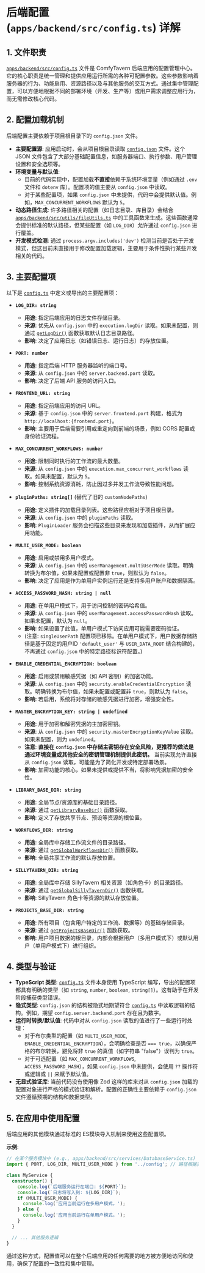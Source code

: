# 后端配置 (`apps/backend/src/config.ts`) 详解

## 1. 文件职责

[`apps/backend/src/config.ts`](../../../../apps/backend/src/config.ts:1) 文件是 ComfyTavern 后端应用的配置管理中心。它的核心职责是统一管理和提供应用运行所需的各种可配置参数。这些参数影响着服务器的行为、功能启用、资源路径以及与其他服务的交互方式。通过集中管理配置，可以方便地根据不同的部署环境（开发、生产等）或用户需求调整应用行为，而无需修改核心代码。

## 2. 配置加载机制

后端配置主要依赖于项目根目录下的 `config.json` 文件。

*   **主要配置源**: 应用启动时，会从项目根目录读取 [`config.json`](../../../../config.json:1) 文件。这个 JSON 文件包含了大部分基础配置信息，如服务器端口、执行参数、用户管理设置和安全选项等。
*   **环境变量与默认值**:
    *   目前的代码实现中，配置加载**不直接**依赖于系统环境变量（例如通过 `.env` 文件和 `dotenv` 库）。配置项的值主要从 `config.json` 中读取。
    *   对于某些配置项，如果 `config.json` 中未提供，代码中会提供默认值。例如，`MAX_CONCURRENT_WORKFLOWS` 默认为 `5`。
*   **动态路径生成**: 许多路径相关的配置（如日志目录、库目录）会结合 [`apps/backend/src/utils/fileUtils.ts`](../../../../apps/backend/src/utils/fileUtils.ts:1) 中的工具函数来生成。这些函数通常会提供标准的默认路径，但某些配置（如 `LOG_DIR`）允许通过 `config.json` 进行覆盖。
*   **开发模式检测**: 通过 `process.argv.includes('dev')` 检测当前是否处于开发模式，但这目前未直接用于修改配置加载逻辑，主要用于条件性执行某些开发相关的代码。

## 3. 主要配置项

以下是 [`config.ts`](../../../../apps/backend/src/config.ts:1) 中定义或导出的主要配置项：

*   **`LOG_DIR: string`**
    *   **用途**: 指定后端应用的日志文件存储目录。
    *   **来源**: 优先从 `config.json` 中的 `execution.logDir` 读取。如果未配置，则通过 [`getLogDir()`](../../../../apps/backend/src/utils/fileUtils.ts:3) 函数获取默认日志目录路径。
    *   **影响**: 决定了应用日志（如错误日志、运行日志）的存放位置。

*   **`PORT: number`**
    *   **用途**: 指定后端 HTTP 服务器监听的端口号。
    *   **来源**: 从 `config.json` 中的 `server.backend.port` 读取。
    *   **影响**: 决定了后端 API 服务的访问入口。

*   **`FRONTEND_URL: string`**
    *   **用途**: 指定前端应用的访问 URL。
    *   **来源**: 基于 `config.json` 中的 `server.frontend.port` 构建，格式为 `http://localhost:{frontend.port}`。
    *   **影响**: 主要用于后端需要引用或重定向到前端的场景，例如 CORS 配置或身份验证流程。

*   **`MAX_CONCURRENT_WORKFLOWS: number`**
    *   **用途**: 限制同时执行的工作流的最大数量。
    *   **来源**: 从 `config.json` 中的 `execution.max_concurrent_workflows` 读取。如果未配置，默认为 `5`。
    *   **影响**: 控制系统资源消耗，防止因过多并发工作流导致性能问题。

*   **`pluginPaths: string[]`** (替代了旧的 `customNodePaths`)
    *   **用途**: 定义插件的加载目录列表。这些路径应相对于项目根目录。
    *   **来源**: 从 `config.json` 中的 `pluginPaths` 读取。
    *   **影响**: `PluginLoader` 服务会扫描这些目录来发现和加载插件，从而扩展应用功能。

*   **`MULTI_USER_MODE: boolean`**
    *   **用途**: 启用或禁用多用户模式。
    *   **来源**: 从 `config.json` 中的 `userManagement.multiUserMode` 读取。明确转换为布尔值，如果未配置或配置非 `true`，则默认为 `false`。
    *   **影响**: 决定了应用是作为单用户实例运行还是支持多用户账户和数据隔离。

*   **`ACCESS_PASSWORD_HASH: string | null`**
    *   **用途**: 在单用户模式下，用于访问控制的密码哈希值。
    *   **来源**: 从 `config.json` 中的 `userManagement.accessPasswordHash` 读取。如果未配置，默认为 `null`。
    *   **影响**: 如果设置了此值，单用户模式下访问应用可能需要密码验证。
    *   (注意: `singleUserPath` 配置项已移除。在单用户模式下，用户数据存储路径是基于固定的用户ID `'default_user'` 与 `USER_DATA_ROOT` 结合构建的，不再通过 `config.json` 中的特定路径标识符配置。)

*   **`ENABLE_CREDENTIAL_ENCRYPTION: boolean`**
    *   **用途**: 启用或禁用敏感凭据（如 API 密钥）的加密功能。
    *   **来源**: 从 `config.json` 中的 `security.enableCredentialEncryption` 读取。明确转换为布尔值，如果未配置或配置非 `true`，则默认为 `false`。
    *   **影响**: 若启用，系统将对存储的敏感凭据进行加密，增强安全性。

*   **`MASTER_ENCRYPTION_KEY: string | undefined`**
    *   **用途**: 用于加密和解密凭据的主加密密钥。
    *   **来源**: 从 `config.json` 中的 `security.masterEncryptionKeyValue` 读取。如果未配置，则为 `undefined`。
    *   **注意**: **直接在 `config.json` 中存储主密钥存在安全风险，更推荐的做法是通过环境变量或其他安全的密钥管理机制提供此密钥。** 当前实现允许直接从 `config.json` 读取，可能是为了简化开发或特定部署场景。
    *   **影响**: 加密功能的核心，如果未提供或提供不当，将影响凭据加密的安全性。

*   **`LIBRARY_BASE_DIR: string`**
    *   **用途**: 全局节点/资源库的基础目录路径。
    *   **来源**: 通过 [`getLibraryBaseDir()`](../../../../apps/backend/src/utils/fileUtils.ts:4) 函数获取。
    *   **影响**: 定义了存放共享节点、预设等资源的根位置。

*   **`WORKFLOWS_DIR: string`**
    *   **用途**: 全局库中存储工作流文件的目录路径。
    *   **来源**: 通过 [`getGlobalWorkflowsDir()`](../../../../apps/backend/src/utils/fileUtils.ts:5) 函数获取。
    *   **影响**: 全局共享工作流的默认存放位置。

*   **`SILLYTAVERN_DIR: string`**
    *   **用途**: 全局库中存储 SillyTavern 相关资源（如角色卡）的目录路径。
    *   **来源**: 通过 [`getGlobalSillyTavernDir()`](../../../../apps/backend/src/utils/fileUtils.ts:6) 函数获取。
    *   **影响**: SillyTavern 角色卡等资源的默认存放位置。

*   **`PROJECTS_BASE_DIR: string`**
    *   **用途**: 所有项目（包含用户特定的工作流、数据等）的基础存储目录。
    *   **来源**: 通过 [`getProjectsBaseDir()`](../../../../apps/backend/src/utils/fileUtils.ts:7) 函数获取。
    *   **影响**: 用户项目数据的根目录，内部会根据用户（多用户模式下）或默认用户（单用户模式下）进行组织。

## 4. 类型与验证

*   **TypeScript 类型**: [`config.ts`](../../../../apps/backend/src/config.ts:1) 文件本身使用 TypeScript 编写，导出的配置项都具有明确的类型（如 `string`, `number`, `boolean`, `string[]`）。这有助于在开发阶段捕获类型错误。
*   **隐式类型**: `config.json` 的结构被隐式地期望符合 [`config.ts`](../../../../apps/backend/src/config.ts:1) 中读取逻辑的结构。例如，期望 `config.server.backend.port` 存在且为数字。
*   **运行时转换/默认值**: 代码中对从 `config.json` 读取的值进行了一些运行时处理：
    *   对于布尔类型的配置（如 `MULTI_USER_MODE`, `ENABLE_CREDENTIAL_ENCRYPTION`），会明确检查是否 `=== true`，以确保严格的布尔转换，避免将非 `true` 的真值（如字符串 "false"）误判为 `true`。
    *   对于可选配置（如 `MAX_CONCURRENT_WORKFLOWS`, `ACCESS_PASSWORD_HASH`），如果 `config.json` 中未提供，会使用 `??` 操作符或逻辑或 `||` 来赋予默认值。
*   **无显式验证库**: 当前代码没有使用像 Zod 这样的库来对从 `config.json` 加载的配置对象进行严格的模式验证和解析。配置的正确性主要依赖于 `config.json` 文件遵循预期的结构和数据类型。

## 5. 在应用中使用配置

后端应用的其他模块通过标准的 ES模块导入机制来使用这些配置项。

**示例**:

```typescript
// 在某个服务模块中 (e.g., apps/backend/src/services/DatabaseService.ts)
import { PORT, LOG_DIR, MULTI_USER_MODE } from '../config'; // 路径根据实际位置调整

class MyService {
  constructor() {
    console.log(`后端服务运行在端口: ${PORT}`);
    console.log(`日志将写入到: ${LOG_DIR}`);
    if (MULTI_USER_MODE) {
      console.log('应用当前运行在多用户模式。');
    } else {
      console.log('应用当前运行在单用户模式。');
    }
  }

  // ... 其他服务逻辑
}
```

通过这种方式，配置值可以在整个后端应用的任何需要的地方被方便地访问和使用，确保了配置的一致性和集中管理。